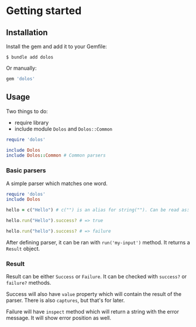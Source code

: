 # Getting started 

## Installation

Install the gem and add it to your Gemfile:
```shell
$ bundle add dolos
```
Or manually:
```ruby
gem 'dolos'
```

## Usage

Two things to do:
- require library
- include module `Dolos` and `Dolos::Common`

```ruby
require 'dolos'

include Dolos
include Dolos::Common # Common parsers
```

### Basic parsers

A simple parser which matches one word.

```ruby
require 'dolos'
include Dolos

hello = c("Hello") # c("") is an alias for string(""). Can be read as: case-sensitive string match

hello.run("Hello").success? # => true

hello.run("hello").success? # => failure
```

After defining parser, it can be ran with `run('my-input')` method. It returns a `Result` object.

### Result

Result can be either `Success` or `Failure`. It can be checked with `success?` or `failure?` methods.

Success will also have `value` property which will contain the result of the parser. There is also `captures`, but 
that's for later.


Failure will have `inspect` method which will return a string with the error message. It will show error position as well.
